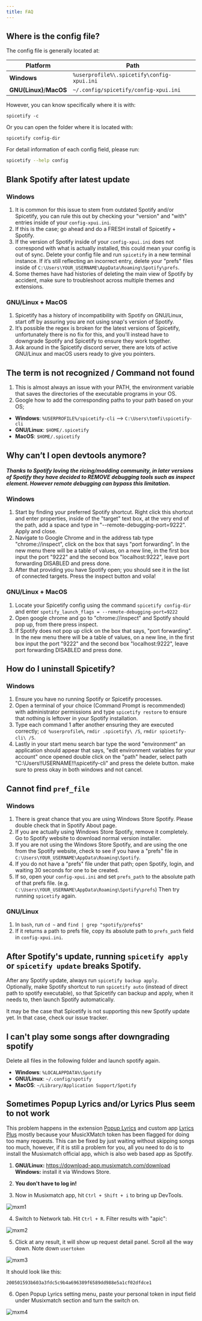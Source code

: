 ```yaml
---
title: FAQ
---
```


## Where is the config file?

The config file is generally located at:

| Platform            | Path                                       |
| ------------------- | ------------------------------------------ |
| **Windows**         | `%userprofile%\.spicetify\config-xpui.ini` |
| **GNU(Linux)**/**MacOS** | `~/.config/spicetify/config-xpui.ini`      |

However, you can know specifically where it is with:

```
spicetify -c
```

Or you can open the folder where it is located with:

```
spicetify config-dir
```

For detail information of each config field, please run:

```bash
spicetify --help config
```

## Blank Spotify after latest update

### Windows

1. It is common for this issue to stem from outdated Spotify and/or Spicetify, you can rule this out by checking your "version" and "with" entries inside of your `config-xpui.ini`.
2. If this is the case; go ahead and do a FRESH install of Spicetify + Spotify.
3. If the version of Spotify inside of your `config-xpui.ini` does not correspond with what is actually installed, this could mean your config is out of sync. Delete your config file and run `spicetify` in a new terminal instance. If it’s still reflecting an incorrect entry, delete your "prefs" files inside of `C:\Users\YOUR_USERNAME\AppData\Roaming\Spotify\prefs`.
4. Some themes have had histories of deleting the main view of Spotify by accident, make sure to troubleshoot across multiple themes and extensions.

### GNU/Linux + MacOS

1. Spicetify has a history of incompatibility with Spotify on GNU/Linux, start off by assuring you are not using snap's version of Spotify.
2. It’s possible the regex is broken for the latest versions of Spicetify, unfortunately there is no fix for this, and you'll instead have to downgrade Spotify and Spicetify to ensure they work together.
3. Ask around in the Spicetify discord server, there are lots of active GNU/Linux and macOS users ready to give you pointers.

## The term is not recognized / Command not found

1. This is almost always an issue with your PATH, the environment variable that saves the directories of the executable programs in your OS.
2. Google how to add the corresponding paths to your path based on your OS;
  - **Windows**: `%USERPROFILE%/spicetify-cli` --> `C:\Users\tomfi\spicetify-cli`
  - **GNU/Linux**: `$HOME/.spicetify`
  - **MacOS**: `$HOME/.spicetify`

## Why can’t I open devtools anymore?
#### *Thanks to Spotify loving the ricing/modding community, in later versions of Spotify they have decided to REMOVE debugging tools such as inspect element. However remote debugging can bypass this limitation*.

### Windows

1. Start by finding your preferred Spotify shortcut. Right click this shortcut and enter properties, inside of the "target" text box, at the very end of the path, add a space and type in "--remote-debugging-port=9222". Apply and close.
2. Navigate to Google Chrome and in the address tab type "chrome://inspect", click on the box that says 
"port forwarding". In the new menu there will be a table of values, on a new line, in the first box input the port "9222" and the second box "localhost:9222", leave port forwarding DISABLED and press done.
3. After that providing you have Spotify open; you should see it in the list of connected targets. Press the inspect button and voila!

### GNU/Linux + MacOS
1. Locate your Spicetify config using the command `spicetify config-dir` and enter `spotify_launch_flags = --remote-debugging-port=9222`
2. Open google chrome and go to "chrome://inspect" and Spotify should pop up, from there press inspect.
3. If Spotify does not pop up click on the box that says, "port forwarding". In the new menu there will be a table of values, on a new line, in the first box input the port "9222" and the second box "localhost:9222", leave port forwarding DISABLED and press done.

## How do I uninstall Spicetify?

### Windows

1. Ensure you have no running Spotify or Spicetify processes.
2. Open a terminal of your choice (Command Prompt is recommended) with administrator permissions and type `spicetify restore` to ensure that nothing is leftover in your Spotify installation.
3. Type each command 1 after another ensuring they are executed correctly; `cd %userprofile%`, `rmdir .spicetify\ /S`, `rmdir spicetify-cli\ /S`.
4. Lastly in your start menu search bar type the word "environment" an application should appear that says, "edit environment variables for your account" once opened double click on the "path" header, select path "C:\Users\!!USERNAME!!\spicetify-cli" and press the delete button. make sure to press okay in both windows and not cancel.

## Cannot find `pref_file`

### Windows

1. There is great chance that you are using Windows Store Spotify. Please double check that in Spotify About page.
2. If you are actually using Windows Store Spotify, remove it completely. Go to Spotify website to download normal version installer.
3. If you are not using the Windows Store Spotify, and are using the one from the Spotify website, check to see if you have a "prefs" file in `C:\Users\YOUR_USERNAME\AppData\Roaming\Spotify`. 
4. If you do not have a "prefs" file under that path; open Spotify, login, and waiting 30 seconds for one to be created.
5. If so, open your `config-xpui.ini` and set `prefs_path` to the absolute path of that prefs file. (e.g. `C:\Users\YOUR_USERNAME\AppData\Roaming\Spotify\prefs`) Then try running `spicetify` again. 

### GNU/Linux

1. In `bash`, run `cd ~` and `find | grep "spotify/prefs$"`
2. If it returns a path to prefs file, copy its absolute path to `prefs_path` field in `config-xpui.ini`.

## After Spotify's update, running `spicetify apply` or `spicetify update` breaks Spotify.

After any Spotify update, always run `spicetify backup apply`.  
Optionally, make Spotify shortcut to run `spicetify auto` (instead of direct path to spotify executable), so that Spicetify can backup and apply, when it needs to, then launch Spotify automatically.

It may be the case that Spicetify is not supporting this new Spotify update yet. In that case, check our issue tracker.

## I can't play some songs after downgrading spotify

Delete all files in the following folder and launch spotify again.

- **Windows**: `%LOCALAPPDATA%\Spotify`
- **GNU/Linux**: `~/.config/spotify`
- **MacOS**: `~/Library/Application Support/Spotify`

## Sometimes **Popup Lyrics** and/or **Lyrics Plus** seem to not work

This problem happens in the extension [Popup Lyrics](https://github.com/spicetify/spicetify-cli/wiki/Extensions#pop-up-lyrics) and custom app [Lyrics Plus](https://github.com/spicetify/spicetify-cli/wiki/Custom-Apps#lyrics-plus) mostly because your MusicXMatch token has been flagged for doing too many requests. This can be fixed by just waiting without skipping songs too much, however, if it is still a problem for you, all you need to do is to install the Musixmatch official app, which is also web based app as Spotify.

1. **GNU/Linux:** https://download-app.musixmatch.com/download  
   **Windows:** install it via Windows Store.

2. **You don't have to log in!**

3. Now in Musixmatch app, hit `Ctrl + Shift + i` to bring up DevTools.

![mxm1](https://i.imgur.com/jMGMgCc.png)

4. Switch to Network tab. Hit `Ctrl + R`. Filter results with "apic":

![mxm2](https://i.imgur.com/QdwqtQa.png)

5. Click at any result, it will show up request detail panel. Scroll all the way down. Note down `usertoken`

![mxm3](https://i.imgur.com/ZsGwKG3.png)

It should look like this:

```
200501593b603a3fdc5c9b4a696389f6589dd988e5a1cf02dfdce1
```

6. Open Popup Lyrics setting menu, paste your personal token in input field under Musixmatch section and turn the switch on.

![mxm4](https://i.imgur.com/yvrkllb.png)
